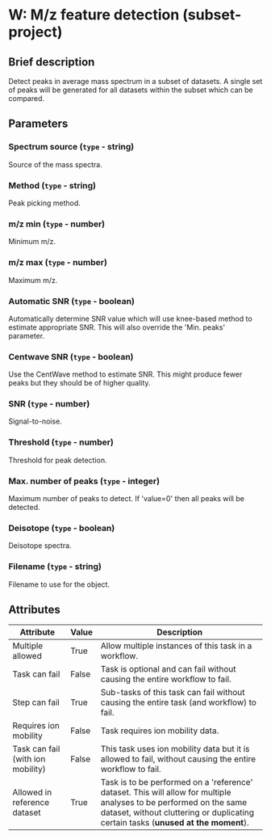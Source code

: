 # W: M/z feature detection (subset-project)

## Brief description
Detect peaks in average mass spectrum in a subset of datasets. A single set of peaks will be generated for all datasets within the subset which can be compared.

## Parameters
### **Spectrum source** (`type` - string)

Source of the mass spectra.

### **Method** (`type` - string)

Peak picking method.

### **m/z min** (`type` - number)

Minimum m/z.

### **m/z max** (`type` - number)

Maximum m/z.

### **Automatic SNR** (`type` - boolean)

Automatically determine SNR value which will use knee-based method to estimate appropriate SNR. This will also override the 'Min. peaks' parameter.

### **Centwave SNR** (`type` - boolean)

Use the CentWave method to estimate SNR. This might produce fewer peaks but they should be of higher quality.

### **SNR** (`type` - number)

Signal-to-noise.

### **Threshold** (`type` - number)

Threshold for peak detection.

### **Max. number of peaks** (`type` - integer)

Maximum number of peaks to detect. If 'value=0' then all peaks will be detected.

### **Deisotope** (`type` - boolean)

Deisotope spectra.

### **Filename** (`type` - string)

Filename to use for the object.








## Attributes
| Attribute                         | Value   | Description                                                                                                                                                                                              |
|-----------------------------------|---------|----------------------------------------------------------------------------------------------------------------------------------------------------------------------------------------------------------|
| Multiple allowed                  | True    | Allow multiple instances of this task in a workflow.                                                                                                                                                     |
| Task can fail                     | False   | Task is optional and can fail without causing the entire workflow to fail.                                                                                                                               |
| Step can fail                     | True    | Sub-tasks of this task can fail without causing the entire task (and workflow) to fail.                                                                                                                  |
| Requires ion mobility             | False   | Task requires ion mobility data.                                                                                                                                                                         |
| Task can fail (with ion mobility) | False   | This task uses ion mobility data but it is allowed to fail, without causing the entire workflow to fail.                                                                                                 |
| Allowed in reference dataset      | True    | Task is to be performed on a 'reference' dataset. This will allow for multiple analyses to be performed on the same dataset, without cluttering or duplicating certain tasks (**unused at the moment**). |